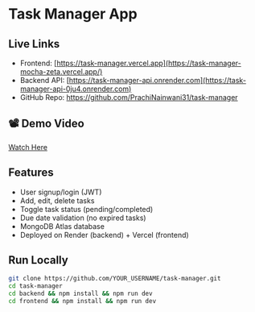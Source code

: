 # Task Manager App

## Live Links
- Frontend: [https://task-manager.vercel.app](https://task-manager-mocha-zeta.vercel.app/)
- Backend API: [https://task-manager-api.onrender.com](https://task-manager-api-0ju4.onrender.com)
- GitHub Repo: https://github.com/PrachiNainwani31/task-manager

## 📽 Demo Video
[Watch Here]([https://loom.com/share/your-demo-link](https://drive.google.com/file/d/1DNCItt-BpFVyeWoeCM76DrgZq0bV1fqQ/view?usp=sharing))

## Features
- User signup/login (JWT)
- Add, edit, delete tasks
- Toggle task status (pending/completed)
- Due date validation (no expired tasks)
- MongoDB Atlas database
- Deployed on Render (backend) + Vercel (frontend)

## Run Locally
```bash
git clone https://github.com/YOUR_USERNAME/task-manager.git
cd task-manager
cd backend && npm install && npm run dev
cd frontend && npm install && npm run dev
